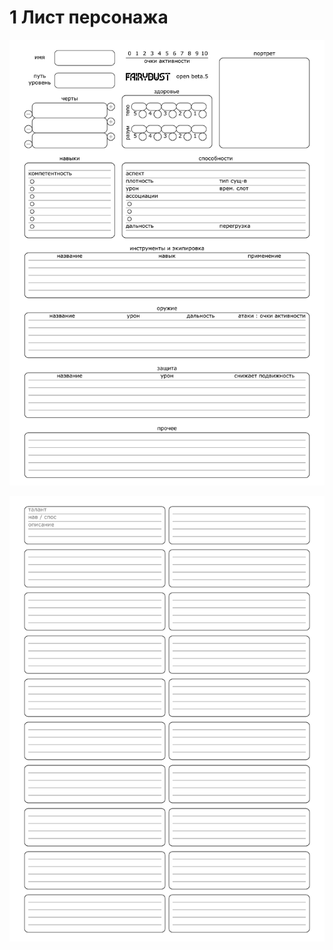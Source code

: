 # 1 Лист персонажа

![Лист персонажа](img/character_sheet_page_1.png)

![Лист персонажа](img/character_sheet_page_2.png)
